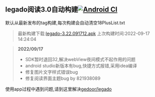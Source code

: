 ## legado阅读3.0自动构建[![Android CI](https://github.com/10bits/gedoor-Build/workflows/Android%20CI/badge.svg)](https://github.com/10bits/gedoor-Build/actions)

默认从最新发布的tag构建,每次构建会自动清空18PlusList.txt

> 最新构建下载:[legado-3.22.091712.apk](https://github.com/nsv2051/gedoor-Build/releases/download/legado-3.22.091712/legado-3.22.091712.apk) 上次构建时间:2022-09-17 14:24:04
<!--start-->
> **2022/09/17**
> 
> * SDK暂时退回32,解决webView夜间模式不起作用的问题
> * android studio新版本有bug,快捷方式报错,采用idea编译
> * 修复图片文字样式错误bug
> * 修复阅读界面主题bug by 821938089
<!--end-->
  
使用app过程中遇到问题,请到这里解决[gedoor/legado](https://github.com/gedoor/legado/issues)


